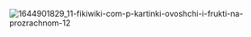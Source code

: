 ![1644901829_11-fikiwiki-com-p-kartinki-ovoshchi-i-frukti-na-prozrachnom-12](https://github.com/Nathova/20.1/assets/122864131/275fadd5-d9d0-4dda-ab94-cbc44fca6a26)
